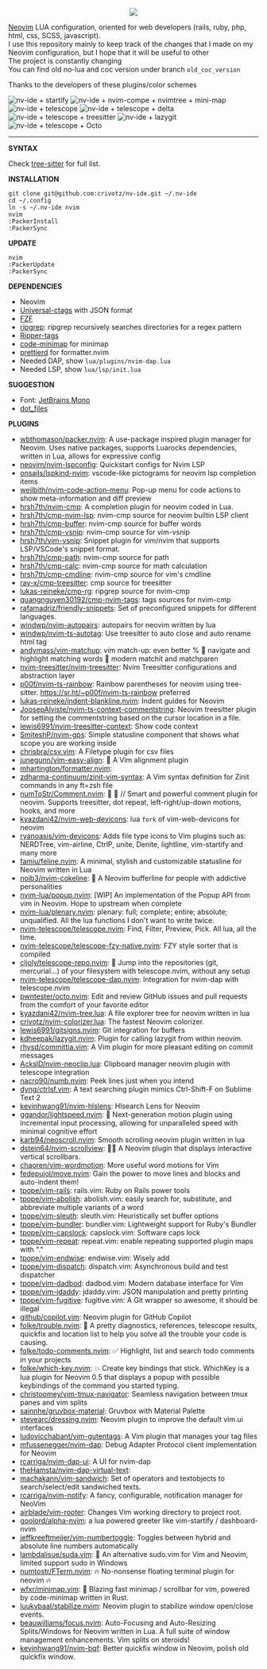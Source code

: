 <p align="center">
  <img src="https://raw.githubusercontent.com/crivotz/nv-ide/master/screenshots/NV-IDE.svg?raw=true"/>
</p>

[Neovim](https://neovim.io/) LUA configuration, oriented for web developers (rails, ruby, php, html, css, SCSS, javascript).  
I use this repository mainly to keep track of the changes that I made on my Neovim configuration, but I hope that it will be useful to other  
The project is constantly changing  
You can find old no-lua and coc version under branch `old_coc_version`

Thanks to the developers of these plugins/color schemes

![nv-ide + startify](https://raw.githubusercontent.com/crivotz/nv-ide/master/screenshots/nv-ide_screenshot_0.png)
![nv-ide + nvim-compe + nvimtree + mini-map ](https://raw.githubusercontent.com/crivotz/nv-ide/master/screenshots/nv-ide_screenshot_1.png)
![nv-ide + telescope ](https://raw.githubusercontent.com/crivotz/nv-ide/master/screenshots/nv-ide_screenshot_2.png)
![nv-ide + telescope + delta ](https://raw.githubusercontent.com/crivotz/nv-ide/master/screenshots/nv-ide_screenshot_3.png)
![nv-ide + telescope + treesitter ](https://raw.githubusercontent.com/crivotz/nv-ide/master/screenshots/nv-ide_screenshot_4.png)
![nv-ide + lazygit ](https://raw.githubusercontent.com/crivotz/nv-ide/master/screenshots/nv-ide_screenshot_5.png)
![nv-ide + telescope + Octo ](https://raw.githubusercontent.com/crivotz/nv-ide/master/screenshots/nv-ide_screenshot_6.png)

---

**SYNTAX**

Check [tree-sitter](https://github.com/tree-sitter/tree-sitter) for full list.  

**INSTALLATION**
```console
git clone git@github.com:crivotz/nv-ide.git ~/.nv-ide
cd ~/.config
ln -s ~/.nv-ide nvim
nvim
:PackerInstall
:PackerSync
```
**UPDATE**
```console
nvim
:PackerUpdate
:PackerSync
```
**DEPENDENCIES**

* Neovim
* [Universal-ctags](https://github.com/universal-ctags/ctags) with JSON format
* [FZF](https://github.com/junegunn/fzf)
* [ripgrep](https://github.com/BurntSushi/ripgrep): ripgrep recursively searches directories for a regex pattern  
* [Ripper-tags](https://github.com/tmm1/ripper-tags)
* [code-minimap](https://github.com/wfxr/code-minimap) for minimap  
* [prettierd](https://github.com/fsouza/prettierd) for formatter.nvim  
* Needed DAP, show `lua/plugins/nvim-dap.lua`
* Needed LSP, show `lua/lsp/init.lua`

**SUGGESTION**

* Font: [JetBrains Mono](https://www.jetbrains.com/lp/mono/)
* [dot_files](https://github.com/crivotz/dot_files)

**PLUGINS**  

* [wbthomason/packer.nvim](https://github.com/wbthomason/packer.nvim): A use-package inspired plugin manager for Neovim. Uses native packages, supports Luarocks dependencies, written in Lua, allows for expressive config  
* [neovim/nvim-lspconfig](https://github.com/neovim/nvim-lspconfig): Quickstart configs for Nvim LSP  
* [onsails/lspkind-nvim](https://github.com/onsails/lspkind-nvim): vscode-like pictograms for neovim lsp completion items  
* [weilbith/nvim-code-action-menu](https://github.com/weilbith/nvim-code-action-menu): Pop-up menu for code actions to show meta-information and diff preview  
* [hrsh7th/nvim-cmp](https://github.com/hrsh7th/nvim-cmp): A completion plugin for neovim coded in Lua.  
* [hrsh7th/cmp-nvim-lsp](https://github.com/hrsh7th/cmp-nvim-lsp): nvim-cmp source for neovim builtin LSP client  
* [hrsh7th/cmp-buffer](https://github.com/hrsh7th/cmp-buffer): nvim-cmp source for buffer words  
* [hrsh7th/cmp-vsnip](https://github.com/hrsh7th/cmp-vsnip): nvim-cmp source for vim-vsnip  
* [hrsh7th/vim-vsnip](https://github.com/hrsh7th/vim-vsnip): Snippet plugin for vim/nvim that supports LSP/VSCode's snippet format.  
* [hrsh7th/cmp-path](https://github.com/hrsh7th/cmp-path): nvim-cmp source for path  
* [hrsh7th/cmp-calc](https://github.com/hrsh7th/cmp-calc): nvim-cmp source for math calculation  
* [hrsh7th/cmp-cmdline](https://github.com/hrsh7th/cmp-cmdline): nvim-cmp source for vim's cmdline  
* [ray-x/cmp-treesitter](https://github.com/ray-x/cmp-treesitter): cmp source for treesitter  
* [lukas-reineke/cmp-rg](https://github.com/lukas-reineke/cmp-rg): ripgrep source for nvim-cmp  
* [quangnguyen30192/cmp-nvim-tags](https://github.com/quangnguyen30192/cmp-nvim-tags): tags sources for nvim-cmp  
* [rafamadriz/friendly-snippets](https://github.com/rafamadriz/friendly-snippets): Set of preconfigured snippets for different languages.  
* [windwp/nvim-autopairs](https://github.com/windwp/nvim-autopairs): autopairs for neovim written by lua  
* [windwp/nvim-ts-autotag](https://github.com/windwp/nvim-ts-autotag): Use treesitter to auto close and auto rename html tag  
* [andymass/vim-matchup](https://github.com/andymass/vim-matchup): vim match-up: even better % 👊 navigate and highlight matching words 👊 modern matchit and matchparen  
* [nvim-treesitter/nvim-treesitter](https://github.com/nvim-treesitter/nvim-treesitter): Nvim Treesitter configurations and abstraction layer  
* [p00f/nvim-ts-rainbow](https://github.com/p00f/nvim-ts-rainbow): Rainbow parentheses for neovim using tree-sitter. https://sr.ht/~p00f/nvim-ts-rainbow preferred  
* [lukas-reineke/indent-blankline.nvim](https://github.com/lukas-reineke/indent-blankline.nvim): Indent guides for Neovim  
* [JoosepAlviste/nvim-ts-context-commentstring](https://github.com/JoosepAlviste/nvim-ts-context-commentstring): Neovim treesitter plugin for setting the commentstring based on the cursor location in a file.  
* [lewis6991/nvim-treesitter-context](https://github.com/lewis6991/nvim-treesitter-context): Show code context  
* [SmiteshP/nvim-gps](https://github.com/SmiteshP/nvim-gps): Simple statusline component that shows what scope you are working inside  
* [chrisbra/csv.vim](https://github.com/chrisbra/csv.vim): A Filetype plugin for csv files  
* [junegunn/vim-easy-align](https://github.com/junegunn/vim-easy-align): 🌻 A Vim alignment plugin  
* [mhartington/formatter.nvim](https://github.com/mhartington/formatter.nvim):   
* [zdharma-continuum/zinit-vim-syntax](https://github.com/zdharma-continuum/zinit-vim-syntax): A Vim syntax definition for Zinit commands in any ft=zsh file  
* [numToStr/Comment.nvim](https://github.com/numToStr/Comment.nvim): 🧠 💪 // Smart and powerful comment plugin for neovim. Supports treesitter, dot repeat, left-right/up-down motions, hooks, and more  
* [kyazdani42/nvim-web-devicons](https://github.com/kyazdani42/nvim-web-devicons): lua `fork` of vim-web-devicons for neovim  
* [ryanoasis/vim-devicons](https://github.com/ryanoasis/vim-devicons): Adds file type icons to Vim plugins such as: NERDTree, vim-airline, CtrlP, unite, Denite, lightline, vim-startify and many more  
* [famiu/feline.nvim](https://github.com/famiu/feline.nvim): A minimal, stylish and customizable statusline for Neovim written in Lua  
* [noib3/nvim-cokeline](https://github.com/noib3/nvim-cokeline): 👃 A Neovim bufferline for people with addictive personalities  
* [nvim-lua/popup.nvim](https://github.com/nvim-lua/popup.nvim): [WIP] An implementation of the Popup API from vim in Neovim. Hope to upstream when complete  
* [nvim-lua/plenary.nvim](https://github.com/nvim-lua/plenary.nvim): plenary: full; complete; entire; absolute; unqualified. All the lua functions I don't want to write twice.  
* [nvim-telescope/telescope.nvim](https://github.com/nvim-telescope/telescope.nvim): Find, Filter, Preview, Pick. All lua, all the time.  
* [nvim-telescope/telescope-fzy-native.nvim](https://github.com/nvim-telescope/telescope-fzy-native.nvim): FZY style sorter that is compiled  
* [cljoly/telescope-repo.nvim](https://github.com/cljoly/telescope-repo.nvim): 🦘 Jump into the repositories (git, mercurial…) of your filesystem with telescope.nvim, without any setup  
* [nvim-telescope/telescope-dap.nvim](https://github.com/nvim-telescope/telescope-dap.nvim): Integration for nvim-dap with telescope.nvim  
* [pwntester/octo.nvim](https://github.com/pwntester/octo.nvim): Edit and review GitHub issues and pull requests from the comfort of your favorite editor  
* [kyazdani42/nvim-tree.lua](https://github.com/kyazdani42/nvim-tree.lua): A file explorer tree for neovim written in lua  
* [crivotz/nvim-colorizer.lua](https://github.com/crivotz/nvim-colorizer.lua): The fastest Neovim colorizer.  
* [lewis6991/gitsigns.nvim](https://github.com/lewis6991/gitsigns.nvim): Git integration for buffers  
* [kdheepak/lazygit.nvim](https://github.com/kdheepak/lazygit.nvim): Plugin for calling lazygit from within neovim.  
* [rhysd/committia.vim](https://github.com/rhysd/committia.vim): A Vim plugin for more pleasant editing on commit messages  
* [AckslD/nvim-neoclip.lua](https://github.com/AckslD/nvim-neoclip.lua): Clipboard manager neovim plugin with telescope integration  
* [nacro90/numb.nvim](https://github.com/nacro90/numb.nvim): Peek lines just when you intend  
* [dyng/ctrlsf.vim](https://github.com/dyng/ctrlsf.vim): A text searching plugin mimics Ctrl-Shift-F on Sublime Text 2  
* [kevinhwang91/nvim-hlslens](https://github.com/kevinhwang91/nvim-hlslens): Hlsearch Lens for Neovim  
* [ggandor/lightspeed.nvim](https://github.com/ggandor/lightspeed.nvim): 🌌 Next-generation motion plugin using incremental input processing, allowing for unparalleled speed with minimal cognitive effort  
* [karb94/neoscroll.nvim](https://github.com/karb94/neoscroll.nvim): Smooth scrolling neovim plugin written in lua  
* [dstein64/nvim-scrollview](https://github.com/dstein64/nvim-scrollview): 📜📶 A Neovim plugin that displays interactive vertical scrollbars.  
* [chaoren/vim-wordmotion](https://github.com/chaoren/vim-wordmotion): More useful word motions for Vim  
* [fedepujol/move.nvim](https://github.com/fedepujol/move.nvim): Gain the power to move lines and blocks and auto-indent them!  
* [tpope/vim-rails](https://github.com/tpope/vim-rails): rails.vim: Ruby on Rails power tools  
* [tpope/vim-abolish](https://github.com/tpope/vim-abolish): abolish.vim: easily search for, substitute, and abbreviate multiple variants of a word  
* [tpope/vim-sleuth](https://github.com/tpope/vim-sleuth): sleuth.vim: Heuristically set buffer options  
* [tpope/vim-bundler](https://github.com/tpope/vim-bundler): bundler.vim: Lightweight support for Ruby's Bundler  
* [tpope/vim-capslock](https://github.com/tpope/vim-capslock): capslock.vim: Software caps lock  
* [tpope/vim-repeat](https://github.com/tpope/vim-repeat): repeat.vim: enable repeating supported plugin maps with "."  
* [tpope/vim-endwise](https://github.com/tpope/vim-endwise): endwise.vim: Wisely add  
* [tpope/vim-dispatch](https://github.com/tpope/vim-dispatch): dispatch.vim: Asynchronous build and test dispatcher  
* [tpope/vim-dadbod](https://github.com/tpope/vim-dadbod): dadbod.vim: Modern database interface for Vim  
* [tpope/vim-jdaddy](https://github.com/tpope/vim-jdaddy): jdaddy.vim: JSON manipulation and pretty printing  
* [tpope/vim-fugitive](https://github.com/tpope/vim-fugitive): fugitive.vim: A Git wrapper so awesome, it should be illegal  
* [github/copilot.vim](https://github.com/github/copilot.vim): Neovim plugin for GitHub Copilot  
* [folke/trouble.nvim](https://github.com/folke/trouble.nvim): 🚦 A pretty diagnostics, references, telescope results, quickfix and location list to help you solve all the trouble your code is causing.  
* [folke/todo-comments.nvim](https://github.com/folke/todo-comments.nvim): ✅ Highlight, list and search todo comments in your projects  
* [folke/which-key.nvim](https://github.com/folke/which-key.nvim): 💥 Create key bindings that stick. WhichKey is a lua plugin for Neovim 0.5 that displays a popup with possible keybindings of the command you started typing.  
* [christoomey/vim-tmux-navigator](https://github.com/christoomey/vim-tmux-navigator): Seamless navigation between tmux panes and vim splits  
* [sainnhe/gruvbox-material](https://github.com/sainnhe/gruvbox-material): Gruvbox with Material Palette  
* [stevearc/dressing.nvim](https://github.com/stevearc/dressing.nvim): Neovim plugin to improve the default vim.ui interfaces  
* [ludovicchabant/vim-gutentags](https://github.com/ludovicchabant/vim-gutentags): A Vim plugin that manages your tag files  
* [mfussenegger/nvim-dap](https://github.com/mfussenegger/nvim-dap): Debug Adapter Protocol client implementation for Neovim  
* [rcarriga/nvim-dap-ui](https://github.com/rcarriga/nvim-dap-ui): A UI for nvim-dap  
* [theHamsta/nvim-dap-virtual-text](https://github.com/theHamsta/nvim-dap-virtual-text):   
* [machakann/vim-sandwich](https://github.com/machakann/vim-sandwich): Set of operators and textobjects to search/select/edit sandwiched texts.  
* [rcarriga/nvim-notify](https://github.com/rcarriga/nvim-notify): A fancy, configurable, notification manager for NeoVim  
* [airblade/vim-rooter](https://github.com/airblade/vim-rooter): Changes Vim working directory to project root.  
* [goolord/alpha-nvim](https://github.com/goolord/alpha-nvim): a lua powered greeter like vim-startify / dashboard-nvim  
* [jeffkreeftmeijer/vim-numbertoggle](https://github.com/jeffkreeftmeijer/vim-numbertoggle): Toggles between hybrid and absolute line numbers automatically  
* [lambdalisue/suda.vim](https://github.com/lambdalisue/suda.vim): 🥪 An alternative sudo.vim for Vim and Neovim, limited support sudo in Windows  
* [numtostr/FTerm.nvim](https://github.com/numtostr/FTerm.nvim): 🔥 No-nonsense floating terminal plugin for neovim 🔥  
* [wfxr/minimap.vim](https://github.com/wfxr/minimap.vim): 📡 Blazing fast minimap / scrollbar for vim, powered by code-minimap written in Rust.  
* [luukvbaal/stabilize.nvim](https://github.com/luukvbaal/stabilize.nvim): Neovim plugin to stabilize window open/close events.  
* [beauwilliams/focus.nvim](https://github.com/beauwilliams/focus.nvim): Auto-Focusing and Auto-Resizing Splits/Windows for Neovim written in Lua. A full suite of window management enhancements. Vim splits on steroids!  
* [kevinhwang91/nvim-bqf](https://github.com/kevinhwang91/nvim-bqf): Better quickfix window in Neovim, polish old quickfix window.  
